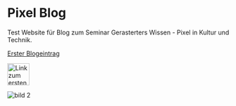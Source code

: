 # Pixel Blog

Test Website für Blog zum Seminar Gerasterters Wissen - Pixel in Kultur und Technik.

[Erster Blogeintrag](https://tim-p95.github.io/pixel_blog/blog_eintrag1.html)

<!---
[![bild 1](http://www.gesamtschule-hambergen.de/wp-content/uploads/2018/06/pixil-frame-0.png)](https://tim-p95.github.io/pixel_blog/blog_eintrag1.html)
-->

<a href="https://tim-p95.github.io/pixel_blog/blog_eintrag1.html">
  <img src="http://www.gesamtschule-hambergen.de/wp-content/uploads/2018/06/pixil-frame-0.png" alt="Link zum ersten Blogeintrag" style="width:50px;height:50px;">
</a>

![bild 2](https://i.pinimg.com/236x/97/50/7c/97507cb58048040661fe36fea9f07c4c--minecraft-pixelart-minecraft-art.jpg)

